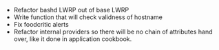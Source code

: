 * Refactor bashd LWRP out of base LWRP
* Write function that will check validness of hostname
* Fix foodcritic alerts
* Refactor internal providers so there will be no chain of attributes hand over, like it done in application cookbook.
